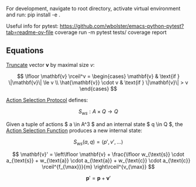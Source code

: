 For development, navigate to root directory, activate virtual environment and run:
pip install -e .

Useful info for pytest:
https://github.com/wbolster/emacs-python-pytest?tab=readme-ov-file
coverage run -m pytest tests/
coverage report



## Equations

[Truncate](./src/classic_boids/core/vector.py#L78) vector $\mathbf{v}$ by maximal size $v$:

$$
\lfloor \mathbf{v} \rceil^v =
\begin{cases}
\mathbf{v} & \text{if } \|\mathbf{v}\| \le v \\
\hat{\mathbf{v}} \cdot v & \text{if } \|\mathbf{v}\| > v
\end{cases}
$$



[Action Selection Protocol](./src/classic_boids/core/protocols.py#L112) defines:

$$
S_{ws}: A \times Q \to Q
$$

Given a tuple of actions $ a \in A^3 $ and an internal state $ q \in Q $, the [Action Selection Function](./src/classic_boids/core/action_selection.py#L6) produces a new internal state:

$$
S_{ws}(a, q) = \langle p', v', \ldots \rangle
$$

$$
\mathbf{v}' = \left\lfloor \mathbf{v} + \frac{\lfloor w_{\text{s}} \cdot a_{\text{s}} + w_{\text{a}} \cdot a_{\text{a}} + w_{\text{c}} \cdot a_{\text{c}} \rceil^{f_{\max}}}{m} \right\rceil^{v_{\max}}
$$


$$
\mathbf{p}' = \mathbf{p} + \mathbf{v}'
$$
